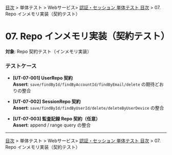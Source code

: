 [目次](../../../目次.md) > 単体テスト > Webサービス> [認証・セッション 単体テスト 目次](目次.md) > 07. Repo インメモリ実装（契約テスト）
# 07. Repo インメモリ実装（契約テスト）

**対象**: Repo 契約テスト（インメモリ実装）

### テストケース
- **[UT-07-001] UserRepo 契約**  
  **Assert**: `save/findById/findByAccountId/findByEmail/delete` の期待どおりの整合

- **[UT-07-002] SessionRepo 契約**  
  **Assert**: `save/findById/findByUserId/delete/deleteByUserDevice` の整合

- **[UT-07-003] 監査記録 Repo 契約（任意）**  
  **Assert**: append / range query の整合

---
[目次](../../../目次.md) > 単体テスト > Webサービス> [認証・セッション 単体テスト 目次](目次.md) > 07. Repo インメモリ実装（契約テスト）